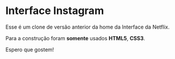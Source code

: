# **Interface Instagram**

Esse é um clone de versão anterior da home da Interface da Netflix.

Para a construção foram **somente** usados **HTML5**, **CSS3**.

Espero que gostem!
